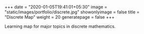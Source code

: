 +++
date = "2020-01-05T19:41:01+05:30"
image = "static/images/portfolio/discrete.jpg"
showonlyimage = false
title = "Discrete Map"
weight = 20
generatepage = false
+++

Learning map for major topics in discrete mathematics.
